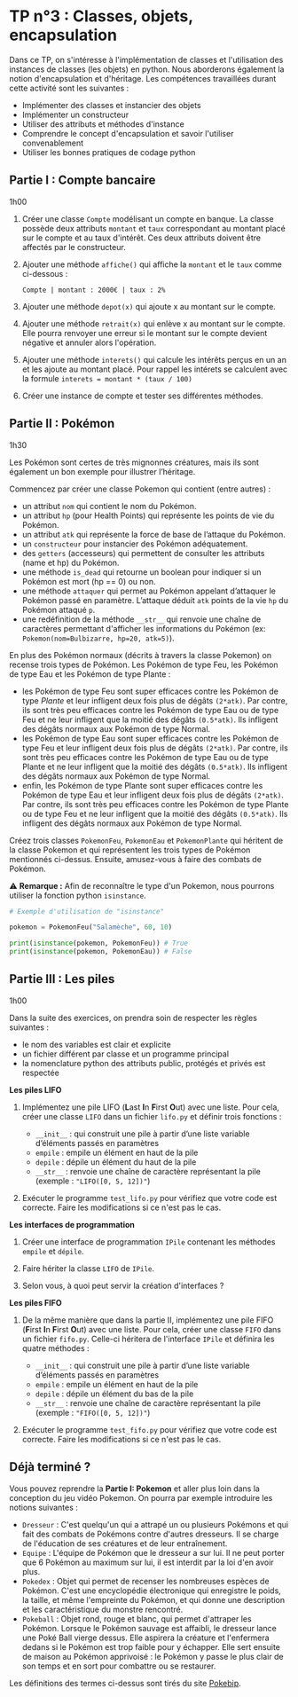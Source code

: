 # TP n°3 : Classes, objets, encapsulation

Dans ce TP, on s'intéresse à l'implémentation de classes et l'utilisation des instances de classes (les objets) en python. Nous aborderons également la notion d'encapsulation et d'héritage. Les compétences travaillées durant cette activité sont les suivantes :

- Implémenter des classes et instancier des objets
- Implémenter un constructeur
- Utiliser des attributs et méthodes d'instance
- Comprendre le concept d'encapsulation et savoir l'utiliser convenablement
- Utiliser les bonnes pratiques de codage python

## Partie I : Compte bancaire

1h00

1. Créer une classe `Compte` modélisant un compte en banque. La classe possède deux attributs `montant` et `taux` correspondant au montant placé sur le compte et au taux d'intérêt. Ces deux attributs doivent être affectés par le constructeur.

2. Ajouter une méthode `affiche()` qui affiche la `montant` et le `taux` comme ci-dessous :

   ```
   Compte | montant : 2000€ | taux : 2%
   ```

3. Ajouter une méthode `depot(x)` qui ajoute x au montant sur le compte.

4. Ajouter une méthode `retrait(x)` qui enlève x au montant sur le compte. Elle pourra renvoyer une erreur si le montant sur le compte devient négative et annuler alors l'opération.

5. Ajouter une méthode `interets()` qui calcule les intérêts perçus en un an et les ajoute au montant placé. Pour rappel les intérets se calculent avec la formule `interets = montant * (taux / 100)`

6. Créer une instance de compte et tester ses différentes méthodes.

## Partie II : Pokémon

1h30

Les Pokémon sont certes de très mignonnes créatures, mais ils sont également un bon exemple pour illustrer l’héritage.

Commencez par créer une classe Pokemon qui contient (entre autres) :

- un attribut `nom` qui contient le nom du Pokémon.
- un attribut `hp` (pour Health Points) qui représente les points de vie du Pokémon.
- un attribut `atk` qui représente la force de base de l’attaque du Pokémon.
- un `constructeur` pour instancier des Pokémon adéquatement.
- des `getters` (accesseurs) qui permettent de consulter les attributs (name et hp) du Pokémon.
- une méthode `is_dead` qui retourne un boolean pour indiquer si un Pokémon est mort (hp == 0) ou non.
- une méthode `attaquer` qui permet au Pokémon appelant d’attaquer le Pokémon passé en paramètre. L’attaque déduit `atk` points de la vie `hp` du Pokémon attaqué `p`.
- une redéfinition de la méthode `__str__` qui renvoie une chaîne de caractères permettant d'afficher les informations du Pokémon (ex: `Pokemon(nom=Bulbizarre, hp=20, atk=5)`).

En plus des Pokémon normaux (décrits à travers la classe Pokemon) on recense trois types de Pokémon. Les Pokémon de type Feu, les Pokémon de type Eau et les Pokémon de type Plante :

- les Pokémon de type Feu sont super efficaces contre les Pokémon de type _Plante_ et leur infligent deux fois plus de dégâts `(2*atk)`. Par contre, ils sont très peu efficaces contre les Pokémon de type Eau ou de type Feu et ne leur infligent que la moitié des dégâts `(0.5*atk)`. Ils infligent des dégâts normaux aux Pokémon de type Normal.
- les Pokémon de type Eau sont super efficaces contre les Pokémon de type Feu et leur infligent deux fois plus de dégâts `(2*atk)`. Par contre, ils sont très peu efficaces contre les Pokémon de type Eau ou de type Plante et ne leur
  infligent que la moitié des dégâts `(0.5*atk)`. Ils infligent des dégâts normaux
  aux Pokémon de type Normal.
- enfin, les Pokémon de type Plante sont super efficaces contre les Pokémon de type Eau et leur infligent deux fois plus de dégâts `(2*atk)`. Par contre, ils sont très peu efficaces contre les Pokémon de type Plante ou de type Feu et ne leur
  infligent que la moitié des dégâts `(0.5*atk)`. Ils infligent des dégâts normaux aux Pokémon de type Normal.

Créez trois classes `PokemonFeu`, `PokemonEau` et `PokemonPlante` qui héritent de la classe Pokemon et qui représentent les trois types de Pokémon mentionnés ci-dessus. Ensuite, amusez-vous à faire des combats de Pokémon.

⚠️ **Remarque :** Afin de reconnaître le type d'un Pokemon, nous pourrons utiliser la fonction python `isinstance`.

```python
# Exemple d'utilisation de "isinstance"

pokemon = PokemonFeu("Salamèche", 60, 10)

print(isinstance(pokemon, PokemonFeu)) # True
print(isinstance(pokemon, PokemonEau)) # False

```

## Partie III : Les piles

1h00

Dans la suite des exercices, on prendra soin de respecter les règles suivantes :

- le nom des variables est clair et explicite
- un fichier différent par classe et un programme principal
- la nomenclature python des attributs public, protégés et privés est respectée

**Les piles LIFO**

1. Implémentez une pile LIFO (**L**ast **I**n **F**irst **O**ut) avec une liste. Pour cela, créer une classe `LIFO` dans un fichier `lifo.py` et définir trois fonctions :

   - `__init__` : qui construit une pile à partir d’une liste variable d’éléments passés en paramètres
   - `empile` : empile un élément en haut de la pile
   - `depile` : dépile un élément du haut de la pile
   - `__str__` : renvoie une chaîne de caractère représentant la pile (exemple : `"LIFO([0, 5, 12])"`)

2. Exécuter le programme `test_lifo.py` pour vérifiez que votre code est correcte. Faire les modifications si ce n'est pas le cas.

**Les interfaces de programmation**

1. Créer une interface de programmation `IPile` contenant les méthodes `empile` et `dépile`.

2. Faire hériter la classe `LIFO` de `IPile`.

3. Selon vous, à quoi peut servir la création d'interfaces ?

**Les piles FIFO**

1. De la même manière que dans la partie II, implémentez une pile FIFO (**F**irst **I**n **F**irst **O**ut) avec une liste. Pour cela, créer une classe `FIFO` dans un fichier `fifo.py`. Celle-ci héritera de l'interface `IPile` et définira les quatre méthodes :

   - `__init__` : qui construit une pile à partir d’une liste variable d’éléments passés en paramètres
   - `empile` : empile un élément en haut de la pile
   - `depile` : dépile un élément du bas de la pile
   - `__str__` : renvoie une chaîne de caractère représentant la pile (exemple : `"FIFO([0, 5, 12])"`)

2. Exécuter le programme `test_fifo.py` pour vérifiez que votre code est correcte. Faire les modifications si ce n'est pas le cas.

<!-- ## Partie IV : Héritage

1h00
 -->

<!-- 1. Modifier l'interface `IPile` pour qu'elle manipule des types d'objets explicitement spécifiés par l'utilisateur. Nous pourrons nous aider de l'exemple de la classe `LogGeneric` ci-dessous. -->
<!--
   Exemple de définition d'une classe générique en python.

   ```python
   from typing import TypeVar, Generic

   T = TypeVar('T')

   class LogGeneric(Generic[T]):
       def __init__(self, name: str, value: T) -> None:
           self._name = name
           self._value = value

       def set(self, new: T) -> None:
           self._value = new

       def get(self) -> T:
           return self._value

       def log(self) -> None:
           print(f"name={self._name} value={self._value}")
   ```

   Exemple d'utilisation d'une classe générique en python.

   ```python
   loggerFloat : LogGeneric[float] = LogGeneric("example1", 3.25)
   loggerList.log() # name=example1 value=3.25

   loggerList : LogGeneric[list] = LogGeneric("example2", [1, 2])
   loggerList.log() # name=example2 value=[1, 2]
   loggerList.set([4, 6, 8, 10, 12])
   loggerList.log() # name=example2 value=[4, 6, 8, 10, 12]
   ``` -->

<!-- 1. Changer les classes `LIFO` et `FIFO` en conséquence. -->

<!-- 1. Dans un fichier `test_pile.py`, créer une fonction `test_pile` qui prend en argument une pile quelconque d'entiers (c.à.d une pile qui vérifie l'interface `IPile[int]`) et qui réalise les opérations suivantes:

   - affiche la pile, empile 5; affiche la pile; empile 8; affiche la pile; dépile; affiche la pile; dépile;

   **_Note :_** On veillera à bien déclarer les types de retour et des arguments de la fonction. -->

<!-- 1. Créer dans ce même fichier un programme principal exécutant cette fonction sur une pile FIFO vide, sur une FIFO initialisée avec le liste `[1, 2, 3]` et sur une pile LIFO vide. Tester ce programme. -->

<!-- 1. Dans un fichier `pile_multiple.py`, créer un classe `PileMultiple` qui n'est autre qu'une pile composée de plusieurs piles d'entiers. Définir trois fonctions :

   - `__init__` : qui construit une pile à partir d’une liste variable de piles passées en paramètres
   - `empile` : empile un entier dans chacune des sous-piles
   - `depile` : dépile un entier dans chacune des sous-piles
   - `__str__` : renvoie une chaîne de caractère représentant la pile (exemple : `"PileMultiple([ LIFO([0, 5, 12]), FIFO([1, 2, 3]) ])"`)

   De quoi hérite cette classe ? Déclarer cette héritage dans votre code.

1. Dans le programme principal du fichier `test_pile.py`

   - créer une pile multiple constituée de deux piles FIFO et d'une pile LIFO
   - créer une pile multiple constituée d'une pile LIFO et de la pile multiple précédente

   Appliquer la fonction `test_pile` à ces deux piles multiples. Tester ce programme et vérifier que le résultat est cohérent. -->

## Déjà terminé ?

Vous pouvez reprendre la **Partie I: Pokemon** et aller plus loin dans la conception du jeu vidéo Pokemon. On pourra par exemple introduire les notions suivantes :

- `Dresseur` : C'est quelqu'un qui a attrapé un ou plusieurs Pokémons et qui fait des combats de Pokémons contre d'autres dresseurs. Il se charge de l'éducation de ses créatures et de leur entraînement.
- `Equipe` : L'équipe de Pokémon que le dresseur a sur lui. Il ne peut porter que 6 Pokémon au maximum sur lui, il est interdit par la loi d'en avoir plus.
- `Pokedex` : Objet qui permet de recenser les nombreuses espèces de Pokémon. C'est une encyclopédie électronique qui enregistre le poids, la taille, et même l'empreinte du Pokémon, et qui donne une description et les caractéristique du monstre rencontré.
- `Pokeball` : Objet rond, rouge et blanc, qui permet d'attraper les Pokémon. Lorsque le Pokémon sauvage est affaibli, le dresseur lance une Poké Ball vierge dessus. Elle aspirera la créature et l'enfermera dedans si le Pokémon est trop faible pour y échapper. Elle sert ensuite de maison au Pokémon apprivoisé : le Pokémon y passe le plus clair de son temps et en sort pour combattre ou se restaurer.

Les définitions des termes ci-dessus sont tirés du site [Pokebip](https://www.pokebip.com/page/general/lexique).

